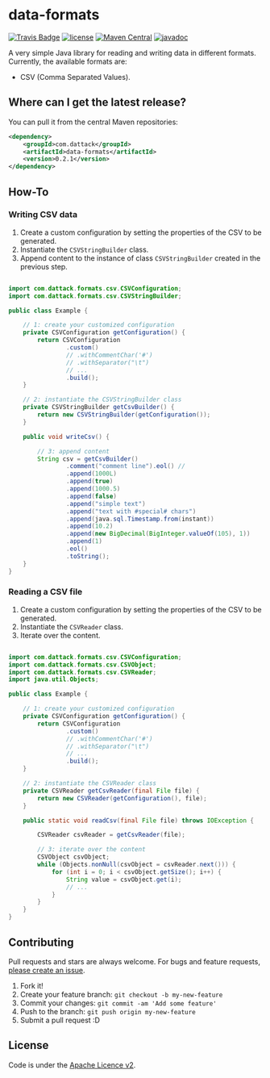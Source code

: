 # data-formats

[![Travis Badge](https://api.travis-ci.com/dattack/data-formats.svg?branch=develop)](https://travis-ci.com/dattack/data-formats/builds)
[![license](https://img.shields.io/:license-Apache-blue.svg?style=plastic-square)](LICENSE.md)
[![Maven Central](https://img.shields.io/maven-central/v/com.dattack/data-formats.svg?label=Maven%20Central)](https://search.maven.org/artifact/com.dattack/data-formats)
[![javadoc](https://javadoc.io/badge2/com.dattack/data-formats/javadoc.svg)](https://javadoc.io/doc/com.dattack/data-formats)

A very simple Java library for reading and writing data in different formats.
Currently, the available formats are:

* CSV (Comma Separated Values).

## Where can I get the latest release?

You can pull it from the central Maven repositories:

```xml
<dependency>
    <groupId>com.dattack</groupId>
    <artifactId>data-formats</artifactId>
    <version>0.2.1</version>
</dependency>
```

## How-To

### Writing CSV data

1. Create a custom configuration by setting the properties of the CSV to be generated.
2. Instantiate the `CSVStringBuilder` class.
3. Append content to the instance of class `CSVStringBuilder` created in the previous step.

```java

import com.dattack.formats.csv.CSVConfiguration;
import com.dattack.formats.csv.CSVStringBuilder;

public class Example {

    // 1: create your customized configuration
    private CSVConfiguration getConfiguration() {
        return CSVConfiguration
                .custom()
                // .withCommentChar('#')
                // .withSeparator("\t")
                // ...
                .build();
    }

    // 2: instantiate the CSVStringBuilder class 
    private CSVStringBuilder getCsvBuilder() {
        return new CSVStringBuilder(getConfiguration());
    }

    public void writeCsv() {

        // 3: append content
        String csv = getCsvBuilder()
                .comment("comment line").eol() //
                .append(1000L)
                .append(true)
                .append(1000.5)
                .append(false)
                .append("simple text")
                .append("text with #special# chars")
                .append(java.sql.Timestamp.from(instant))
                .append(10.2)
                .append(new BigDecimal(BigInteger.valueOf(105), 1))
                .append(1)
                .eol()
                .toString();
    }
}
```

### Reading a CSV file

1. Create a custom configuration by setting the properties of the CSV to be generated.
2. Instantiate the `CSVReader` class.
3. Iterate over the content.

```java

import com.dattack.formats.csv.CSVConfiguration;
import com.dattack.formats.csv.CSVObject;
import com.dattack.formats.csv.CSVReader;
import java.util.Objects;

public class Example {

    // 1: create your customized configuration
    private CSVConfiguration getConfiguration() {
        return CSVConfiguration
                .custom()
                // .withCommentChar('#')
                // .withSeparator("\t")
                // ...
                .build();
    }

    // 2: instantiate the CSVReader class
    private CSVReader getCsvReader(final File file) {
        return new CSVReader(getConfiguration(), file);
    }

    public static void readCsv(final File file) throws IOException {

        CSVReader csvReader = getCsvReader(file);

        // 3: iterate over the content
        CSVObject csvObject;
        while (Objects.nonNull(csvObject = csvReader.next())) {
            for (int i = 0; i < csvObject.getSize(); i++) {
                String value = csvObject.get(i);
                // ... 
            }
        }
    }
}
```

## Contributing

Pull requests and stars are always welcome. For bugs and feature
requests, [please create an issue](https://github.com/dattack/data-formats/issues).

1. Fork it!
2. Create your feature branch: `git checkout -b my-new-feature`
3. Commit your changes: `git commit -am 'Add some feature'`
4. Push to the branch: `git push origin my-new-feature`
5. Submit a pull request :D

## License

Code is under the [Apache Licence v2](https://www.apache.org/licenses/LICENSE-2.0.txt).
